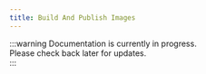 ```yaml
---
title: Build And Publish Images
---
```


:::warning
Documentation is currently in progress. <br />
Please check back later for updates. <br />
:::
